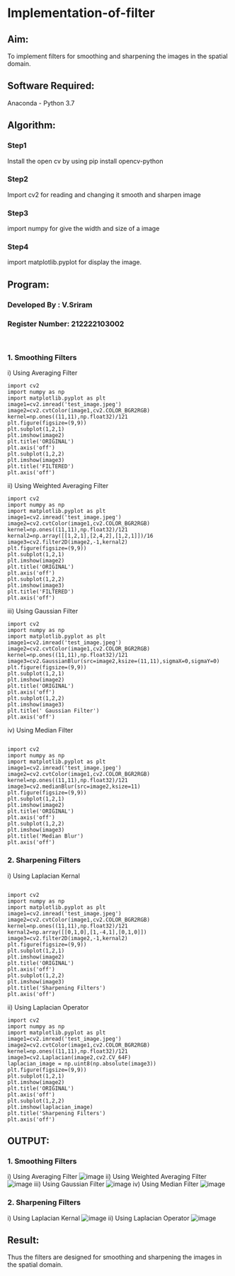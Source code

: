 # Implementation-of-filter
## Aim:
To implement filters for smoothing and sharpening the images in the spatial domain.

## Software Required:
Anaconda - Python 3.7

## Algorithm:
### Step1
Install the open cv by using pip install opencv-python

### Step2
Import cv2 for reading and changing it smooth and sharpen image

### Step3
import numpy for give the width and size of a image

### Step4
import matplotlib.pyplot for display the image.

## Program:
### Developed By   : V.Sriram
### Register Number: 212222103002
</br>

### 1. Smoothing Filters

i) Using Averaging Filter
```
import cv2
import numpy as np
import matplotlib.pyplot as plt
image1=cv2.imread('test_image.jpeg')
image2=cv2.cvtColor(image1,cv2.COLOR_BGR2RGB)
kernel=np.ones((11,11),np.float32)/121
plt.figure(figsize=(9,9))
plt.subplot(1,2,1)
plt.imshow(image2)
plt.title('ORIGINAL')
plt.axis('off')
plt.subplot(1,2,2)
plt.imshow(image3)
plt.title('FILTERED')
plt.axis('off')
```
ii) Using Weighted Averaging Filter
```
import cv2
import numpy as np
import matplotlib.pyplot as plt
image1=cv2.imread('test_image.jpeg')
image2=cv2.cvtColor(image1,cv2.COLOR_BGR2RGB)
kernel=np.ones((11,11),np.float32)/121
kernal2=np.array([[1,2,1],[2,4,2],[1,2,1]])/16
image3=cv2.filter2D(image2,-1,kernal2)
plt.figure(figsize=(9,9))
plt.subplot(1,2,1)
plt.imshow(image2)
plt.title('ORIGINAL')
plt.axis('off')
plt.subplot(1,2,2)
plt.imshow(image3)
plt.title('FILTERED')
plt.axis('off')
```
iii) Using Gaussian Filter
```
import cv2
import numpy as np
import matplotlib.pyplot as plt
image1=cv2.imread('test_image.jpeg')
image2=cv2.cvtColor(image1,cv2.COLOR_BGR2RGB)
kernel=np.ones((11,11),np.float32)/121
image3=cv2.GaussianBlur(src=image2,ksize=(11,11),sigmaX=0,sigmaY=0)
plt.figure(figsize=(9,9))
plt.subplot(1,2,1)
plt.imshow(image2)
plt.title('ORIGINAL')
plt.axis('off')
plt.subplot(1,2,2)
plt.imshow(image3)
plt.title(' Gaussian Filter')
plt.axis('off')
```
iv) Using Median Filter
```

import cv2
import numpy as np
import matplotlib.pyplot as plt
image1=cv2.imread('test_image.jpeg')
image2=cv2.cvtColor(image1,cv2.COLOR_BGR2RGB)
kernel=np.ones((11,11),np.float32)/121
image3=cv2.medianBlur(src=image2,ksize=11)
plt.figure(figsize=(9,9))
plt.subplot(1,2,1)
plt.imshow(image2)
plt.title('ORIGINAL')
plt.axis('off')
plt.subplot(1,2,2)
plt.imshow(image3)
plt.title('Median Blur')
plt.axis('off')
```
### 2. Sharpening Filters
i) Using Laplacian Kernal
```

import cv2
import numpy as np
import matplotlib.pyplot as plt
image1=cv2.imread('test_image.jpeg')
image2=cv2.cvtColor(image1,cv2.COLOR_BGR2RGB)
kernel=np.ones((11,11),np.float32)/121
kernal2=np.array([[0,1,0],[1,-4,1],[0,1,0]])
image3=cv2.filter2D(image2,-1,kernal2)
plt.figure(figsize=(9,9))
plt.subplot(1,2,1)
plt.imshow(image2)
plt.title('ORIGINAL')
plt.axis('off')
plt.subplot(1,2,2)
plt.imshow(image3)
plt.title('Sharpening Filters')
plt.axis('off')
```
ii) Using Laplacian Operator
```
import cv2
import numpy as np
import matplotlib.pyplot as plt
image1=cv2.imread('test_image.jpeg')
image2=cv2.cvtColor(image1,cv2.COLOR_BGR2RGB)
kernel=np.ones((11,11),np.float32)/121
image3=cv2.Laplacian(image2,cv2.CV_64F)
laplacian_image = np.uint8(np.absolute(image3))
plt.figure(figsize=(9,9))
plt.subplot(1,2,1)
plt.imshow(image2)
plt.title('ORIGINAL')
plt.axis('off')
plt.subplot(1,2,2)
plt.imshow(laplacian_image)
plt.title('Sharpening Filters')
plt.axis('off')
```
## OUTPUT:
### 1. Smoothing Filters

i) Using Averaging Filter
![image](https://github.com/Darkwebnew/Implementation-of-filter/assets/143114486/14c38079-b9f6-4961-b5aa-a79f856b31ef)
ii) Using Weighted Averaging Filter
![image](https://github.com/Darkwebnew/Implementation-of-filter/assets/143114486/e26db09b-dcf9-47e0-bc0e-b38660e5003a)
iii) Using Gaussian Filter
![image](https://github.com/Darkwebnew/Implementation-of-filter/assets/143114486/81b80e6f-87e7-4968-bb19-ad47564ac032)
iv) Using Median Filter
![image](https://github.com/Darkwebnew/Implementation-of-filter/assets/143114486/a7de7a0d-9d9d-4057-843b-97a8f1ced3fc)

### 2. Sharpening Filters

i) Using Laplacian Kernal
![image](https://github.com/Darkwebnew/Implementation-of-filter/assets/143114486/7f2bb5a0-ee9a-4c25-a9de-aeadeaf9d1fe)
ii) Using Laplacian Operator
![image](https://github.com/Darkwebnew/Implementation-of-filter/assets/143114486/a86dd236-f057-4a6c-b56e-0650596330e9)

## Result:
Thus the filters are designed for smoothing and sharpening the images in the spatial domain.
